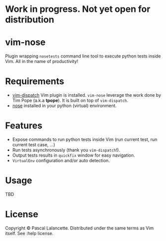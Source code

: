 # Work in progress. Not yet open for distribution

vim-nose
========

Plugin wrapping `nosetests` command line tool to execute python tests inside Vim. All in the name of productivity!

Requirements
============

- [vim-dispatch](<https://github.com/tpope/vim-dispatch>) Vim plugin is installed. `vim-nose` leverage the work done by Tim Pope (a.k.a **tpope**). It is built on top of `vim-dispatch`.
- [nose](https://nose.readthedocs.org/en/latest/) installed in your python (virtual) environment.

Features
========

- Expose commands to run python tests inside Vim (run current test, run current test case, ...)
- Run tests asynchronously (thank you `vim-dispatch`!).
- Output tests results in `quickfix` window for easy navigation.
- `VirtualEnv` configuration and/or auto detection.

Usage
=====

TBD

License
=======

Copyright © Pascal Lalancette. Distributed under the same terms as Vim itself. See :help license.

